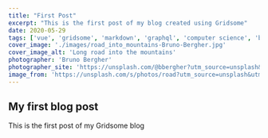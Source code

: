 ```yaml
---
title: "First Post"
excerpt: "This is the first post of my blog created using Gridsome"
date: 2020-05-29
tags: ['vue', 'gridsome', 'markdown', 'graphql', 'computer science', 'blog', 'lecture', 'note', 'database', 'python']
cover_image: './images/road_into_mountains-Bruno-Bergher.jpg'
cover_image_alt: 'Long road into the mountains'
photographer: 'Bruno Bergher'
photographer_site: 'https://unsplash.com/@bbergher?utm_source=unsplash&utm_medium=referral&utm_content=creditCopyText'
image_from: 'https://unsplash.com/s/photos/road?utm_source=unsplash&utm_medium=referral&utm_content=creditCopyText'
---
```

## My first blog post

This is the first post of my Gridsome blog
